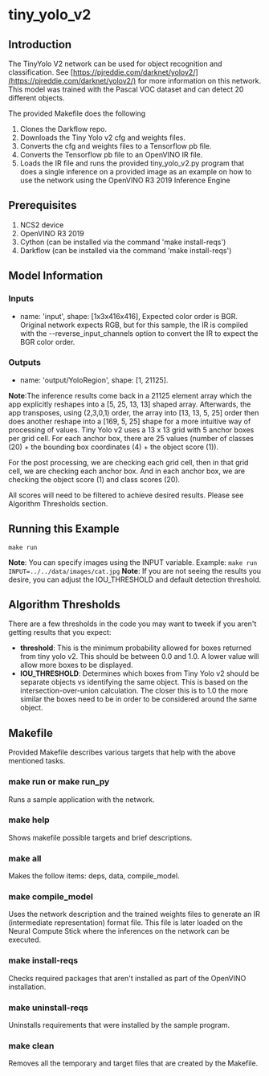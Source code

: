 # tiny_yolo_v2
## Introduction
The TinyYolo V2 network can be used for object recognition and classification.  See [https://pjreddie.com/darknet/yolov2/](https://pjreddie.com/darknet/yolov2/) for more information on this network. This model was trained with the Pascal VOC dataset and can detect 20 different objects.

The provided Makefile does the following
1. Clones the Darkflow repo.
2. Downloads the Tiny Yolo v2 cfg and weights files.
3. Converts the cfg and weights files to a Tensorflow pb file.
4. Converts the Tensorflow pb file to an OpenVINO IR file.
5. Loads the IR file and runs the provided tiny_yolo_v2.py program that does a single inference on a provided image as an example on how to use the network using the OpenVINO R3 2019 Inference Engine


## Prerequisites
1. NCS2 device
2. OpenVINO R3 2019
3. Cython (can be installed via the command 'make install-reqs')
4. Darkflow (can be installed via the command 'make install-reqs')

## Model Information
### Inputs
 - name: 'input', shape: [1x3x416x416], Expected color order is BGR. Original network expects RGB, but for this sample, the IR is compiled with the --reverse_input_channels option to convert the IR to expect the BGR color order.
### Outputs 
 - name: 'output/YoloRegion', shape: [1, 21125]. 
 
 **Note**:The inference results come back in a 21125 element array which the app explicitly reshapes into a [5, 25, 13, 13] shaped array. Afterwards, the app transposes, using (2,3,0,1) order, the array into [13, 13, 5, 25] order then does another reshape into a [169, 5, 25] shape for a more intuitive way of processing of values.  Tiny Yolo v2 uses a 13 x 13 grid with 5 anchor boxes per grid cell. For each anchor box, there are 25 values (number of classes (20) + the bounding box coordinates (4) + the object score (1)). 


For the post processing, we are checking each grid cell, then in that grid cell, we are checking each anchor box. And in each anchor box, we are checking the object score (1) and class scores (20). 


All scores will need to be filtered to achieve desired results. Please see Algorithm Thresholds section. 

## Running this Example
~~~
make run
~~~
**Note**: You can specify images using the INPUT variable. Example: ```make run INPUT=../../data/images/cat.jpg```
**Note**: If you are not seeing the results you desire, you can adjust the IOU_THRESHOLD and default detection threshold.


## Algorithm Thresholds
There are a few thresholds in the code you may want to tweek if you aren't getting results that you expect:
- <strong>threshold</strong>: This is the minimum probability allowed for boxes returned from tiny yolo v2.  This should be between 0.0 and 1.0.  A lower value will allow more boxes to be displayed.
- <strong>IOU_THRESHOLD</strong>: Determines which boxes from Tiny Yolo v2 should be separate objects vs identifying the same object.  This is based on the intersection-over-union calculation.  The closer this is to 1.0 the more similar the boxes need to be in order to be considered around the same object.


## Makefile
Provided Makefile describes various targets that help with the above mentioned tasks.

### make run or make run_py
Runs a sample application with the network.

### make help
Shows makefile possible targets and brief descriptions. 

### make all
Makes the follow items: deps, data, compile_model.

### make compile_model
Uses the network description and the trained weights files to generate an IR (intermediate representation) format file.  This file is later loaded on the Neural Compute Stick where the inferences on the network can be executed. 

### make install-reqs
Checks required packages that aren't installed as part of the OpenVINO installation.
 
### make uninstall-reqs
Uninstalls requirements that were installed by the sample program.

### make clean
Removes all the temporary and target files that are created by the Makefile.

